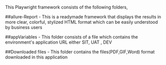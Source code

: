 This Playwright framework consists of the following folders,

##allure-Report - This is a readymade framework that displays the results in more clear, colorful, stylized HTML format which can be easily understood by business users

##appVariables - This folder consists of a file which contains the environment's application URL either SIT, UAT , DEV

##Downloaded files - This folder contains the files(PDF,GIF,Word) format downloaded in this application

##
